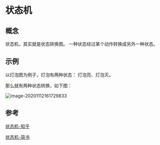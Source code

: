 # 状态机



## 概念 

状态机，其实就是状态转换图。 一种状态经过某个动作转换成另外一种状态。



## 示例

以灯泡图为例子，灯泡有两种状态： 灯泡亮、灯泡灭。

那么就有两种状态转换，如下图：

![image-20201112161729833](https://tva1.sinaimg.cn/large/0081Kckwly1gkmgn5etfjj30ie0acq3t.jpg)









## 参考

[状态机-知乎](https://zhuanlan.zhihu.com/p/47434856)

[状态机-简书](https://www.jianshu.com/p/403f750e1d3a)

